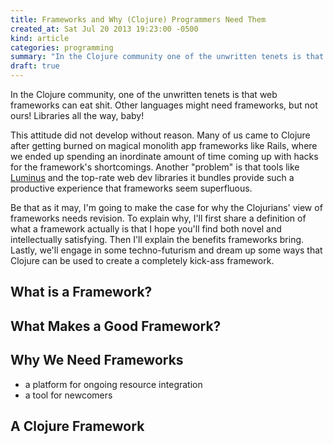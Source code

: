 ```yaml
---
title: Frameworks and Why (Clojure) Programmers Need Them
created_at: Sat Jul 20 2013 19:23:00 -0500
kind: article
categories: programming
summary: "In the Clojure community one of the unwritten tenets is that frameworks can eat shit."
draft: true
---
```


In the Clojure community, one of the unwritten tenets is that
web frameworks can eat shit. Other languages might need frameworks, but
not ours! Libraries all the way, baby!

This attitude did not develop without reason. Many of us came to
Clojure after getting burned on magical monolith app frameworks like
Rails, where we ended up spending an inordinate amount of time coming
up with hacks for the framework's shortcomings. Another "problem" is
that tools like [Luminus](http://www.luminusweb.net/) and the top-rate
web dev libraries it bundles provide such a productive experience that
frameworks seem superfluous.

Be that as it may, I'm going to make the case for why the Clojurians'
view of frameworks needs revision. To explain why, I'll first share a
definition of what a framework actually is that I hope you'll find
both novel and intellectually satisfying. Then I'll explain the
benefits frameworks bring. Lastly, we'll engage in some
techno-futurism and dream up some ways that Clojure can be used to
create a completely kick-ass framework.

## What is a Framework?



## What Makes a Good Framework?

## Why We Need Frameworks

- a platform for ongoing resource integration
- a tool for newcomers

## A Clojure Framework

